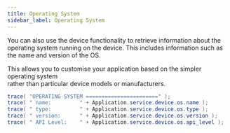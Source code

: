 ```yaml
---
title: Operating System
sidebar_label: Operating System
---
```



You can also use the device functionality to retrieve information about the operating system 
running on the device. This includes information such as the name and version of the OS.

This allows you to customise your application based on the simpler operating system  
rather than particular device models or manufacturers. 


```actionscript
trace( "OPERATING SYSTEM =======================" );
trace( " name:         " + Application.service.device.os.name );
trace( " type:         " + Application.service.device.os.type );
trace( " version:      " + Application.service.device.os.version );
trace( " API Level:    " + Application.service.device.os.api_level );
```
